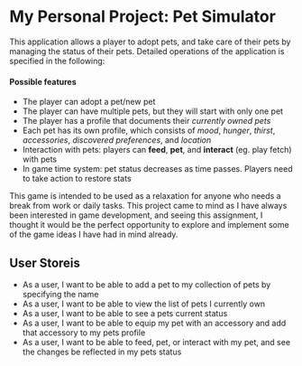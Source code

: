 # My Personal Project: Pet Simulator

This application allows a player to adopt pets, and take care of their pets by managing the status of their pets. Detailed operations of the application is specified in the following:

#### Possible features
- The player can adopt a pet/new pet
- The player can have multiple pets, but they will start with only one pet 
- The player has a profile that documents their *currently owned pets*
- Each pet has its own profile, which consists of *mood*, *hunger*, *thirst*, *accessories*, *discovered preferences*, and *location*
- Interaction with pets: players can **feed**, **pet**, and **interact** (eg. play fetch) with pets
- In game time system: pet status decreases as time passes. Players need to take action to restore stats

This game is intended to be used as a relaxation for anyone who needs a break from work or daily tasks. This project came to mind as I have always been interested in game development, and seeing this assignment, I thought it would be the perfect opportunity to explore and implement some of the game ideas I have had in mind already. 

## User Storeis
- As a user, I want to be able to add a pet to my collection of pets by specifying the name
- As a user, I want to be able to view the list of pets I currently own
- As a user, I want to be able to see a pets current status
- As a user, I want to be able to equip my pet with an accessory and add that accessory to my pets profile
- As a user, I want to be able to feed, pet, or interact with my pet, and see the changes be reflected in my pets status